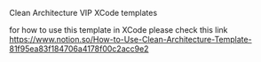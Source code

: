 Clean Architecture VIP XCode templates

for how to use this template in XCode please check this link https://www.notion.so/How-to-Use-Clean-Architecture-Template-81f95ea83f184706a4178f00c2acc9e2
